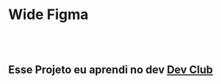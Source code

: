 <H1>Wide Figma</h1>
<br>
<br>
<h2>Esse Projeto eu aprendi no dev <a href="https://rodolfomori.com.br/devclub">Dev Club</a></h2>
